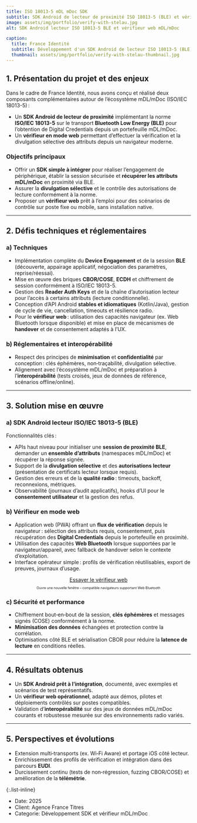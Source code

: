 ```yaml
---
title: ISO 18013-5 mDL mDoc SDK
subtitle: SDK Android de lecteur de proximité ISO 18013-5 (BLE) et vérifieur en mode web
image: assets/img/portfolio/verify-with-stelau.jpg
alt: SDK Android lecteur ISO 18013-5 BLE et vérifieur web mDL/mDoc

caption:
  title: France Identité
  subtitle: Développement d'un SDK Android de lecteur ISO 18013-5 (BLE) et d'un vérifieur en mode web
  thumbnail: assets/img/portfolio/verify-with-stelau-thumbnail.jpg
---
```


## 1. Présentation du projet et des enjeux

Dans le cadre de France Identité, nous avons conçu et réalisé deux composants complémentaires autour de l’écosystème mDL/mDoc (ISO/IEC 18013-5) :

- Un **SDK Android de lecteur de proximité** implémentant la norme **ISO/IEC 18013-5** sur le transport **Bluetooth Low Energy (BLE)** pour l’obtention de Digital Credentials depuis un portefeuille mDL/mDoc.
- Un **vérifieur en mode web** permettant d’effectuer la vérification et la divulgation sélective des attributs depuis un navigateur moderne.

### Objectifs principaux

- Offrir un **SDK simple à intégrer** pour réaliser l’engagement de périphérique, établir la session sécurisée et **récupérer les attributs mDL/mDoc** en proximité via BLE.
- Assurer la **divulgation sélective** et le contrôle des autorisations de lecture conformément à la norme.
- Proposer un **vérifieur web** prêt à l’emploi pour des scénarios de contrôle sur poste fixe ou mobile, sans installation native.

---

## 2. Défis techniques et réglementaires

### a) Techniques

- Implémentation complète du **Device Engagement** et de la session **BLE** (découverte, appairage applicatif, négociation des paramètres, reprise/réessai).
- Mise en œuvre des briques **CBOR/COSE**, **ECDH** et chiffrement de session conformément à ISO/IEC 18013-5.
- Gestion des **Reader Auth Keys** et de la chaîne d’autorisation lecteur pour l’accès à certains attributs (lecture conditionnelle).
- Conception d’API Android **stables et idiomatiques** (Kotlin/Java), gestion de cycle de vie, cancellation, timeouts et résilience radio.
- Pour le **vérifieur web** : utilisation des capacités navigateur (ex. Web Bluetooth lorsque disponible) et mise en place de mécanismes de **handover** et de consentement adaptés à l’UX.

### b) Réglementaires et interopérabilité

- Respect des principes de **minimisation** et **confidentialité** par conception : clés éphémères, non‑traçabilité, divulgation sélective.
- Alignement avec l’écosystème mDL/mDoc et préparation à l’**interopérabilité** (tests croisés, jeux de données de référence, scénarios offline/online).

---

## 3. Solution mise en œuvre

### a) SDK Android lecteur ISO/IEC 18013-5 (BLE)

Fonctionnalités clés :

- APIs haut niveau pour initialiser une **session de proximité BLE**, demander un **ensemble d’attributs** (namespaces mDL/mDoc) et récupérer la réponse signée.
- Support de la **divulgation sélective** et des **autorisations lecteur** (présentation de certificats lecteur lorsque requis).
- Gestion des erreurs et de la **qualité radio** : timeouts, backoff, reconnexions, métriques.
- Observabilité (journaux d’audit applicatifs), hooks d’UI pour le **consentement utilisateur** et la gestion des refus.

### b) Vérifieur en mode web

- Application web (PWA) offrant un **flux de vérification** depuis le navigateur : sélection des attributs requis, consentement, puis récupération des **Digital Credentials** depuis le portefeuille en proximité.
- Utilisation des capacités **Web Bluetooth** lorsque supportées par le navigateur/appareil, avec fallback de handover selon le contexte d’exploitation.
- Interface opérateur simple : profils de vérification réutilisables, export de preuves, journaux d’usage.

<p align="center">
  <a class="btn btn-primary btn-xl" href="https://mdoc-web-verifier.stelau.com/" target="_blank" rel="noopener noreferrer">
    Essayer le vérifieur web
  </a>
  <span class="text-muted" style="display:block;margin-top:8px;font-size:9px">
    Ouvre une nouvelle fenêtre – compatible navigateurs supportant Web Bluetooth
  </span>
</p>

### c) Sécurité et performance

- Chiffrement bout‑en‑bout de la session, **clés éphémères** et messages signés (COSE) conformément à la norme.
- **Minimisation des données** échangées et protection contre la corrélation.
- Optimisations côté BLE et sérialisation CBOR pour réduire la **latence de lecture** en conditions réelles.

---

## 4. Résultats obtenus

- Un **SDK Android prêt à l’intégration**, documenté, avec exemples et scénarios de test représentatifs.
- Un **vérifieur web opérationnel**, adapté aux démos, pilotes et déploiements contrôlés sur postes compatibles.
- Validation d’**interopérabilité** sur des jeux de données mDL/mDoc courants et robustesse mesurée sur des environnements radio variés.

---

## 5. Perspectives et évolutions

- Extension multi‑transports (ex. Wi‑Fi Aware) et portage iOS côté lecteur.
- Enrichissement des profils de vérification et intégration dans des parcours **EUDI**.
- Durcissement continu (tests de non‑régression, fuzzing CBOR/COSE) et amélioration de la **télémétrie**.

{:.list-inline}

- Date: 2025
- Client: Agence France Titres
- Categorie: Développement SDK et vérifieur mDL/mDoc
